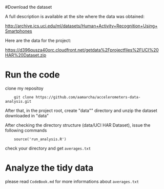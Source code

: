 #Download the dataset

A full description is available at the site where the data was obtained: 

http://archive.ics.uci.edu/ml/datasets/Human+Activity+Recognition+Using+Smartphones 

Here are the data for the project: 

https://d396qusza40orc.cloudfront.net/getdata%2Fprojectfiles%2FUCI%20HAR%20Dataset.zip 

# Run the code

clone my repositoy 

        git clone https://github.com/aamarcha/accelerometers-data-analysis.git
        
After that, in the project root, create  "data"" directory and unzip the dataset downloaded in "data"

After checking the directory structure (data/UCI HAR Dataset), issue the following commands 

        source('run_analysis.R')

check your directory and get ```averages.txt```

# Analyze the tidy data

please read  ```CodeBook.md``` for more informations about ```averages.txt```
